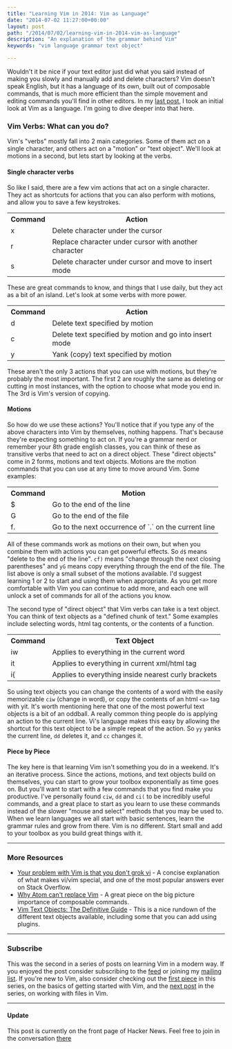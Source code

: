 ```yaml
---
title: "Learning Vim in 2014: Vim as Language"
date: "2014-07-02 11:27:00+00:00"
layout: post
path: "/2014/07/02/learning-vim-in-2014-vim-as-language"
description: "An explanation of the grammar behind Vim"
keywords: "vim language grammar text object"

---
```


Wouldn't it be nice if your text editor just did what you said instead of making you slowly and manually add and delete characters?  Vim doesn't speak English, but it has a language of its own, built out of composable commands, that is much more efficient than the simple movement and editing commands you'll find in other editors.  In my [last post][vimbasics], I took an initial look at Vim as a language.  I'm going to dive deeper into that here.

### Vim Verbs: What can you do?

Vim's "verbs" mostly fall into 2 main categories.  Some of them act on a single character, and others act on a "motion" or "text object".  We'll look at motions in a second, but lets start by looking at the verbs.

#### Single character verbs

So like I said, there are a few vim actions that act on a single character.  They act as shortcuts for actions that you can also perform with motions, and allow you to save a few keystrokes.

<table>
<tr>
<th>Command</th>
<th>Action</th>
</tr>
<tr>
<td>x</td>
<td>Delete character under the cursor</td>
</tr>
<tr>
<td>r</td><td>Replace character under cursor with another character</td>
</tr><tr>
<td>s</td><td>Delete character under cursor and move to insert mode</td>
</tr>
</table>

These are great commands to know, and things that I use daily, but they act as a bit of an island.  Let's look at some verbs with more power.

<table>
<tr>
<th>Command</th>
<th>Action</th>
</tr>
<tr>
<td>d<motion></td><td>Delete text specified by motion</td>
</tr><tr>
<td>c<motion></td><td>Delete text specified by motion and go into insert mode</td>
</tr><tr>
<td>y<motion></td><td>Yank (copy) text specified by motion</td>
</tr>
</table>

These aren't the only 3 actions that you can use with motions, but they're probably the most important. The first 2 are roughly the same as deleting or cutting in most instances, with the option to choose what mode you end in. The 3rd is Vim's version of copying.

#### Motions

So how do we use these actions?  You'll notice that if you type any of the above characters into Vim by themselves, nothing happens.  That's because they're expecting something to act on.  If you're a grammar nerd or remember your 8th grade english classes, you can think of these as transitive verbs that need to act on a direct object.  These "direct objects" come in 2 forms, motions and text objects.  Motions are the motion commands that you can use at any time to move around Vim.  Some examples:

<table>
<tr>
<th>Command</th>
<th>Motion</th>
</tr>
<tr>
<td>$<motion></td><td>Go to the end of the line</td>
</tr><tr>
<td>G<motion></td><td>Go to the end of the file</td>
</tr><tr>
<td>f.<motion></td><td>Go to the next occurrence of `.` on the current line</td>
</tr>
</table>

All of these commands work as motions on their own, but when you combine them with actions you can get powerful effects.  So `d$` means "delete to the end of the line".  `cf)` means "change through the next closing parentheses" and `yG` means copy everything through the end of the file.  The list above is only a small subset of the motions available.  I'd suggest learning 1 or 2 to start and using them when appropriate.  As you get more comfortable with Vim you can continue to add more, and each one will unlock a set of commands for all of the actions you know.

The second type of "direct object" that Vim verbs can take is a text object.  You can think of text objects as a "defined chunk of text."  Some examples include selecting words, html tag contents, or the contents of a function.

<table>
<tr>
<th>Command</th>
<th>Text Object</th>
</tr>
<tr>
<td>iw</td><td>Applies to everything in the current word</td>
</tr><tr>
<td>it<motion></td><td>Applies to everything in current xml/html tag</td>
</tr><tr>
<td>i{<motion></td><td>Applies to everything inside nearest curly brackets</td>
</tr>
</table>

So using text objects you can change the contents of a word with the easily memorizable `ciw` (change in word), or copy the contents of an html `<a>` tag with yit.  It's worth mentioning here that one of the most powerful text objects is a bit of an oddball.  A really common thing people do is applying an action to the current line.  Vi's language makes this easy by allowing the shortcut for this text object to be a simple repeat of the action.  So `yy` yanks the current line, `dd` deletes it, and `cc` changes it.

#### Piece by Piece

The key here is that learning Vim isn't something you do in a weekend. It's an iterative process. Since the actions, motions, and text objects build on themselves, you can start to grow your toolbox exponentially as time goes on.  But you'll want to start with a few commands that you find make you productive.  I've personally found `ciw`, `dd` and `ci(` to be incredibly useful commands, and a great place to start as you learn to use these commands instead of the slower "mouse and select" methods that you may be used to. When we learn languages we all start with basic sentences, learn the grammar rules and grow from there.  Vim is no different. Start small and add to your toolbox as you build great things with it.

---

### More Resources

- [Your problem with Vim is that you don't grok vi](http://stackoverflow.com/a/1220118/1424361) - A concise explanation of what makes vi/vim special, and one of the most popular answers ever on Stack Overflow.
- [Why Atom can't replace Vim](https://medium.com/@mkozlows/why-atom-cant-replace-vim-433852f4b4d1) - A great piece on the big picture importance of composable commands.
- [Vim Text Objects: The Definitive Guide](http://blog.carbonfive.com/2011/10/17/vim-text-objects-the-definitive-guide/) - This is a nice rundown of the different text objects available, including some that you can add using plugins.

---
### Subscribe

This was the second in a series of posts on learning Vim in a modern way.  If you enjoyed the post consider subscribing to the [feed](http://feedpress.me/benmccormick) or joining my [mailing list](http://eepurl.com/WFYon). If you're new to Vim, also consider checking out the [first piece][vimbasics] in this series, on the basics of getting started with Vim, and the [next post](http://benmccormick.org/2014/07/07/learning-vim-in-2014-working-with-files/) in the series, on working with files in Vim.

---

#### Update

This post is currently on the front page of Hacker News. Feel free to join in the conversation [there](https://news.ycombinator.com/item?id=7976493)

[vimbasics]: http://benmccormick.org/2014/06/30/learning-vim-in-2014-the-basics/
